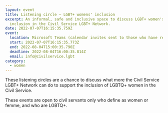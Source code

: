 ```yaml
---
layout: event
title: Listening circle – LGBT+ womens' inclusion
excerpt: An informal, safe and inclusive space to discuss LGBT+ women's
  inclusion in the Civil Service LGBT+ Network.
date: 2022-07-07T16:15:35.759Z
event:
  location: Microsoft Teams (calendar invites sent to those who have registered)
  start: 2022-07-07T16:15:35.773Z
  end: 2022-08-04T15:00:35.790Z
  deadline: 2022-08-04T16:00:35.814Z
  email: info@civilservice.lgbt
category:
  - women
---
```

These listening circles are a chance to discuss what more the Civil Service LGBT+ Network can do to support the inclusion of LGBTQ+ women in the Civil Service. 

These events are open to civil servants only who define as women or femme, and who are LGBTQ+.